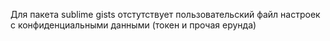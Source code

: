 Для пакета sublime gists отстутствует пользовательский файл настроек с конфиденциальными данными (токен и прочая ерунда)
